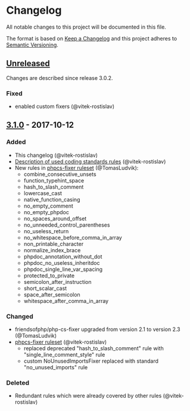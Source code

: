 # Changelog
All notable changes to this project will be documented in this file.

The format is based on [Keep a Changelog](http://keepachangelog.com/en/1.0.0/)
and this project adheres to [Semantic Versioning](http://semver.org/spec/v2.0.0.html).

## [Unreleased]
Changes are described since release 3.0.2.
### Fixed
- enabled custom fixers (@vitek-rostislav)

## [3.1.0] - 2017-10-12
### Added
- This changelog (@vitek-rostislav)
- [Description of used coding standards rules](docs/description-of-used-coding-standards-rules.md) (@vitek-rostislav)
- New rules in [phpcs-fixer ruleset](build/phpcs-fixer.php_cs) (@TomasLudvik):
    - combine_consecutive_unsets
    - function_typehint_space
    - hash_to_slash_comment
    - lowercase_cast
    - native_function_casing
    - no_empty_comment
    - no_empty_phpdoc
    - no_spaces_around_offset
    - no_unneeded_control_parentheses
    - no_useless_return
    - no_whitespace_before_comma_in_array
    - non_printable_character
    - normalize_index_brace
    - phpdoc_annotation_without_dot
    - phpdoc_no_useless_inheritdoc
    - phpdoc_single_line_var_spacing
    - protected_to_private
    - semicolon_after_instruction
    - short_scalar_cast
    - space_after_semicolon
    - whitespace_after_comma_in_array

### Changed
- friendsofphp/php-cs-fixer upgraded from version 2.1 to version 2.3 (@TomasLudvik)
- [phpcs-fixer ruleset](build/phpcs-fixer.php_cs) (@vitek-rostislav)
    - replaced deprecated "hash_to_slash_comment" rule with "single_line_comment_style" rule
    - custom NoUnusedImportsFixer replaced with standard "no_unused_imports" rule

### Deleted
- Redundant rules which were already covered by other rules (@vitek-rostislav)

[Unreleased]: https://github.com/shopsys/coding-standards/compare/v3.1.0...HEAD
[3.1.0]: https://github.com/shopsys/coding-standards/compare/v3.0.2...v3.1.0
